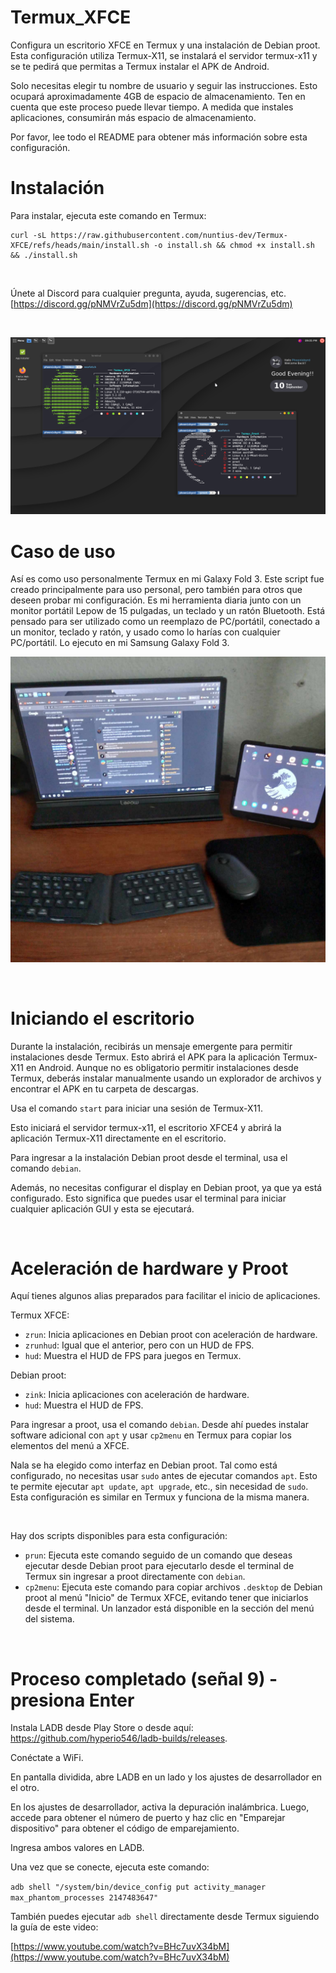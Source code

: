 # Termux_XFCE

Configura un escritorio XFCE en Termux y una instalación de Debian proot. Esta configuración utiliza Termux-X11, se instalará el servidor termux-x11 y se te pedirá que permitas a Termux instalar el APK de Android.

Solo necesitas elegir tu nombre de usuario y seguir las instrucciones. Esto ocupará aproximadamente 4GB de espacio de almacenamiento. Ten en cuenta que este proceso puede llevar tiempo. A medida que instales aplicaciones, consumirán más espacio de almacenamiento.

Por favor, lee todo el README para obtener más información sobre esta configuración.


# Instalación

Para instalar, ejecuta este comando en Termux:

```
curl -sL https://raw.githubusercontent.com/nuntius-dev/Termux-XFCE/refs/heads/main/install.sh -o install.sh && chmod +x install.sh && ./install.sh
```
&nbsp;


Únete al Discord para cualquier pregunta, ayuda, sugerencias, etc. [https://discord.gg/pNMVrZu5dm](https://discord.gg/pNMVrZu5dm)  


&nbsp;

![Captura de pantalla del escritorio](desktop.png)
  
  
# Caso de uso
  
Así es como uso personalmente Termux en mi Galaxy Fold 3. Este script fue creado principalmente para uso personal, pero también para otros que deseen probar mi configuración. Es mi herramienta diaria junto con un monitor portátil Lepow de 15 pulgadas, un teclado y un ratón Bluetooth. Está pensado para ser utilizado como un reemplazo de PC/portátil, conectado a un monitor, teclado y ratón, y usado como lo harías con cualquier PC/portátil. Lo ejecuto en mi Samsung Galaxy Fold 3.

![Un Samsung Galaxy Fold 3 - Dex Setup](desk.jpg)  

&nbsp;

# Iniciando el escritorio

Durante la instalación, recibirás un mensaje emergente para permitir instalaciones desde Termux. Esto abrirá el APK para la aplicación Termux-X11 en Android. Aunque no es obligatorio permitir instalaciones desde Termux, deberás instalar manualmente usando un explorador de archivos y encontrar el APK en tu carpeta de descargas.
  
Usa el comando ```start``` para iniciar una sesión de Termux-X11.
  
Esto iniciará el servidor termux-x11, el escritorio XFCE4 y abrirá la aplicación Termux-X11 directamente en el escritorio.

Para ingresar a la instalación Debian proot desde el terminal, usa el comando ```debian```.

Además, no necesitas configurar el display en Debian proot, ya que ya está configurado. Esto significa que puedes usar el terminal para iniciar cualquier aplicación GUI y esta se ejecutará.

&nbsp;

# Aceleración de hardware y Proot

Aquí tienes algunos alias preparados para facilitar el inicio de aplicaciones.

Termux XFCE:

- ```zrun```: Inicia aplicaciones en Debian proot con aceleración de hardware.
- ```zrunhud```: Igual que el anterior, pero con un HUD de FPS.
- ```hud```: Muestra el HUD de FPS para juegos en Termux.

Debian proot:

- ```zink```: Inicia aplicaciones con aceleración de hardware.
- ```hud```: Muestra el HUD de FPS.

Para ingresar a proot, usa el comando ```debian```. Desde ahí puedes instalar software adicional con `apt` y usar `cp2menu` en Termux para copiar los elementos del menú a XFCE.

Nala se ha elegido como interfaz en Debian proot. Tal como está configurado, no necesitas usar `sudo` antes de ejecutar comandos `apt`. Esto te permite ejecutar `apt update`, `apt upgrade`, etc., sin necesidad de `sudo`. Esta configuración es similar en Termux y funciona de la misma manera.

&nbsp;

Hay dos scripts disponibles para esta configuración:
  
- ```prun```: Ejecuta este comando seguido de un comando que deseas ejecutar desde Debian proot para ejecutarlo desde el terminal de Termux sin ingresar a proot directamente con ```debian```.
- ```cp2menu```: Ejecuta este comando para copiar archivos `.desktop` de Debian proot al menú "Inicio" de Termux XFCE, evitando tener que iniciarlos desde el terminal. Un lanzador está disponible en la sección del menú del sistema.


&nbsp;

# Proceso completado (señal 9) - presiona Enter

Instala LADB desde Play Store o desde aquí: https://github.com/hyperio546/ladb-builds/releases.

Conéctate a WiFi.  

En pantalla dividida, abre LADB en un lado y los ajustes de desarrollador en el otro.

En los ajustes de desarrollador, activa la depuración inalámbrica. Luego, accede para obtener el número de puerto y haz clic en "Emparejar dispositivo" para obtener el código de emparejamiento.

Ingresa ambos valores en LADB.

Una vez que se conecte, ejecuta este comando:
  
```adb shell "/system/bin/device_config put activity_manager max_phantom_processes 2147483647"```

También puedes ejecutar `adb shell` directamente desde Termux siguiendo la guía de este video:

[https://www.youtube.com/watch?v=BHc7uvX34bM](https://www.youtube.com/watch?v=BHc7uvX34bM)
